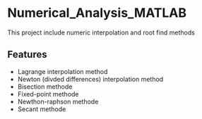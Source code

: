 # Numerical_Analysis_MATLAB
This project include numeric interpolation and root find methods 


## Features

- Lagrange interpolation method
- Newton (divded differences) interpolation method
- Bisection methode
- Fixed-point methode
- Newthon-raphson methode
- Secant methode

